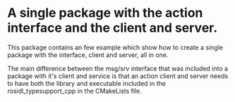 # A single package with the action interface and the client and server.

This package contains an few example which show how to create a single package with the interface, client and server, all in one.

The main difference between the msg/srv interface that was included into a package with it's client and service is that an action client and server needs to have both the library and executable included in the rosidl_typesupport_cpp in the CMakeLists file.

